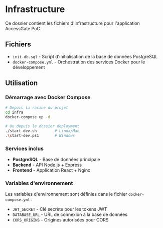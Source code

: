 # Infrastructure

Ce dossier contient les fichiers d'infrastructure pour l'application AccessGate PoC.

## Fichiers

- `init-db.sql` - Script d'initialisation de la base de données PostgreSQL
- `docker-compose.yml` - Orchestration des services Docker pour le développement

## Utilisation

### Démarrage avec Docker Compose
```bash
# Depuis la racine du projet
cd infra
docker-compose up -d

# Ou depuis le dossier deployment
./start-dev.sh        # Linux/Mac
.\start-dev.ps1       # Windows
```

### Services inclus
- **PostgreSQL** - Base de données principale
- **Backend** - API Node.js + Express
- **Frontend** - Application React + Nginx

### Variables d'environnement
Les variables d'environnement sont définies dans le fichier `docker-compose.yml` :
- `JWT_SECRET` - Clé secrète pour les tokens JWT
- `DATABASE_URL` - URL de connexion à la base de données
- `CORS_ORIGINS` - Origines autorisées pour CORS

